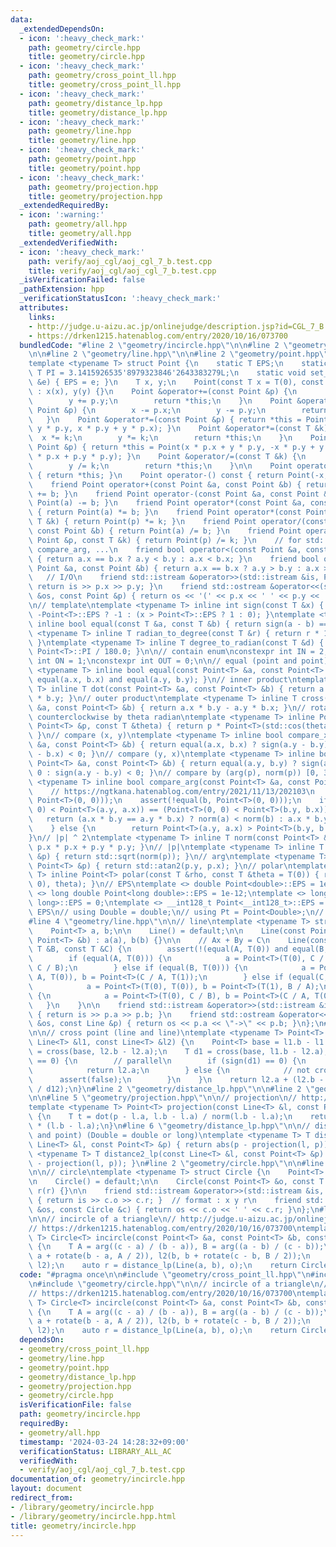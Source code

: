 ```yaml
---
data:
  _extendedDependsOn:
  - icon: ':heavy_check_mark:'
    path: geometry/circle.hpp
    title: geometry/circle.hpp
  - icon: ':heavy_check_mark:'
    path: geometry/cross_point_ll.hpp
    title: geometry/cross_point_ll.hpp
  - icon: ':heavy_check_mark:'
    path: geometry/distance_lp.hpp
    title: geometry/distance_lp.hpp
  - icon: ':heavy_check_mark:'
    path: geometry/line.hpp
    title: geometry/line.hpp
  - icon: ':heavy_check_mark:'
    path: geometry/point.hpp
    title: geometry/point.hpp
  - icon: ':heavy_check_mark:'
    path: geometry/projection.hpp
    title: geometry/projection.hpp
  _extendedRequiredBy:
  - icon: ':warning:'
    path: geometry/all.hpp
    title: geometry/all.hpp
  _extendedVerifiedWith:
  - icon: ':heavy_check_mark:'
    path: verify/aoj_cgl/aoj_cgl_7_b.test.cpp
    title: verify/aoj_cgl/aoj_cgl_7_b.test.cpp
  _isVerificationFailed: false
  _pathExtension: hpp
  _verificationStatusIcon: ':heavy_check_mark:'
  attributes:
    links:
    - http://judge.u-aizu.ac.jp/onlinejudge/description.jsp?id=CGL_7_B
    - https://drken1215.hatenablog.com/entry/2020/10/16/073700
  bundledCode: "#line 2 \"geometry/incircle.hpp\"\n\n#line 2 \"geometry/cross_point_ll.hpp\"\
    \n\n#line 2 \"geometry/line.hpp\"\n\n#line 2 \"geometry/point.hpp\"\n\n// point\n\
    template <typename T> struct Point {\n    static T EPS;\n    static constexpr\
    \ T PI = 3.1415926535'8979323846'2643383279L;\n    static void set_eps(const T\
    \ &e) { EPS = e; }\n    T x, y;\n    Point(const T x = T(0), const T y = T(0))\
    \ : x(x), y(y) {}\n    Point &operator+=(const Point &p) {\n        x += p.x;\n\
    \        y += p.y;\n        return *this;\n    }\n    Point &operator-=(const\
    \ Point &p) {\n        x -= p.x;\n        y -= p.y;\n        return *this;\n \
    \   }\n    Point &operator*=(const Point &p) { return *this = Point(x * p.x -\
    \ y * p.y, x * p.y + y * p.x); }\n    Point &operator*=(const T &k) {\n      \
    \  x *= k;\n        y *= k;\n        return *this;\n    }\n    Point &operator/=(const\
    \ Point &p) { return *this = Point(x * p.x + y * p.y, -x * p.y + y * p.x) / (p.x\
    \ * p.x + p.y * p.y); }\n    Point &operator/=(const T &k) {\n        x /= k;\n\
    \        y /= k;\n        return *this;\n    }\n\n    Point operator+() const\
    \ { return *this; }\n    Point operator-() const { return Point(-x, -y); }\n\n\
    \    friend Point operator+(const Point &a, const Point &b) { return Point(a)\
    \ += b; }\n    friend Point operator-(const Point &a, const Point &b) { return\
    \ Point(a) -= b; }\n    friend Point operator*(const Point &a, const Point &b)\
    \ { return Point(a) *= b; }\n    friend Point operator*(const Point &p, const\
    \ T &k) { return Point(p) *= k; }\n    friend Point operator/(const Point &a,\
    \ const Point &b) { return Point(a) /= b; }\n    friend Point operator/(const\
    \ Point &p, const T &k) { return Point(p) /= k; }\n    // for std::set, std::map,\
    \ compare_arg, ...\n    friend bool operator<(const Point &a, const Point &b)\
    \ { return a.x == b.x ? a.y < b.y : a.x < b.x; }\n    friend bool operator>(const\
    \ Point &a, const Point &b) { return a.x == b.x ? a.y > b.y : a.x > b.x; }\n \
    \   // I/O\n    friend std::istream &operator>>(std::istream &is, Point &p) {\
    \ return is >> p.x >> p.y; }\n    friend std::ostream &operator<<(std::ostream\
    \ &os, const Point &p) { return os << '(' << p.x << ' ' << p.y << ')'; }\n};\n\
    \n// template\ntemplate <typename T> inline int sign(const T &x) { return x <\
    \ -Point<T>::EPS ? -1 : (x > Point<T>::EPS ? 1 : 0); }\ntemplate <typename T>\
    \ inline bool equal(const T &a, const T &b) { return sign(a - b) == 0; }\ntemplate\
    \ <typename T> inline T radian_to_degree(const T &r) { return r * 180.0 / Point<T>::PI;\
    \ }\ntemplate <typename T> inline T degree_to_radian(const T &d) { return d *\
    \ Point<T>::PI / 180.0; }\n\n// contain enum\nconstexpr int IN = 2;\nconstexpr\
    \ int ON = 1;\nconstexpr int OUT = 0;\n\n// equal (point and point)\ntemplate\
    \ <typename T> inline bool equal(const Point<T> &a, const Point<T> &b) { return\
    \ equal(a.x, b.x) and equal(a.y, b.y); }\n// inner product\ntemplate <typename\
    \ T> inline T dot(const Point<T> &a, const Point<T> &b) { return a.x * b.x + a.y\
    \ * b.y; }\n// outer product\ntemplate <typename T> inline T cross(const Point<T>\
    \ &a, const Point<T> &b) { return a.x * b.y - a.y * b.x; }\n// rotate Point p\
    \ counterclockwise by theta radian\ntemplate <typename T> inline Point<T> rotate(const\
    \ Point<T> &p, const T &theta) { return p * Point<T>(std::cos(theta), std::sin(theta));\
    \ }\n// compare (x, y)\ntemplate <typename T> inline bool compare_x(const Point<T>\
    \ &a, const Point<T> &b) { return equal(a.x, b.x) ? sign(a.y - b.y) < 0 : sign(a.x\
    \ - b.x) < 0; }\n// compare (y, x)\ntemplate <typename T> inline bool compare_y(const\
    \ Point<T> &a, const Point<T> &b) { return equal(a.y, b.y) ? sign(a.x - b.x) <\
    \ 0 : sign(a.y - b.y) < 0; }\n// compare by (arg(p), norm(p)) [0, 360)\ntemplate\
    \ <typename T> inline bool compare_arg(const Point<T> &a, const Point<T> &b) {\n\
    \    // https://ngtkana.hatenablog.com/entry/2021/11/13/202103\n    assert(!equal(a,\
    \ Point<T>(0, 0)));\n    assert(!equal(b, Point<T>(0, 0)));\n    if ((Point<T>(0,\
    \ 0) < Point<T>(a.y, a.x)) == (Point<T>(0, 0) < Point<T>(b.y, b.x))) {\n     \
    \   return (a.x * b.y == a.y * b.x) ? norm(a) < norm(b) : a.x * b.y > a.y * b.x;\n\
    \    } else {\n        return Point<T>(a.y, a.x) > Point<T>(b.y, b.x);\n    }\n\
    }\n// |p| ^ 2\ntemplate <typename T> inline T norm(const Point<T> &p) { return\
    \ p.x * p.x + p.y * p.y; }\n// |p|\ntemplate <typename T> inline T abs(const Point<T>\
    \ &p) { return std::sqrt(norm(p)); }\n// arg\ntemplate <typename T> inline T arg(const\
    \ Point<T> &p) { return std::atan2(p.y, p.x); }\n// polar\ntemplate <typename\
    \ T> inline Point<T> polar(const T &rho, const T &theta = T(0)) { return rotate(Point<T>(rho,\
    \ 0), theta); }\n// EPS\ntemplate <> double Point<double>::EPS = 1e-9;\ntemplate\
    \ <> long double Point<long double>::EPS = 1e-12;\ntemplate <> long long Point<long\
    \ long>::EPS = 0;\ntemplate <> __int128_t Point<__int128_t>::EPS = 0;\n// change\
    \ EPS\n// using Double = double;\n// using Pt = Point<Double>;\n// Point<Double>::set_eps(new_eps);\n\
    #line 4 \"geometry/line.hpp\"\n\n// line\ntemplate <typename T> struct Line {\n\
    \    Point<T> a, b;\n\n    Line() = default;\n\n    Line(const Point<T> &a, const\
    \ Point<T> &b) : a(a), b(b) {}\n\n    // Ax + By = C\n    Line(const T &A, const\
    \ T &B, const T &C) {\n        assert(!(equal(A, T(0)) and equal(B, T(0))));\n\
    \        if (equal(A, T(0))) {\n            a = Point<T>(T(0), C / B), b = Point<T>(T(1),\
    \ C / B);\n        } else if (equal(B, T(0))) {\n            a = Point<T>(C /\
    \ A, T(0)), b = Point<T>(C / A, T(1));\n        } else if (equal(C, T(0))) {\n\
    \            a = Point<T>(T(0), T(0)), b = Point<T>(T(1), B / A);\n        } else\
    \ {\n            a = Point<T>(T(0), C / B), b = Point<T>(C / A, T(0));\n     \
    \   }\n    }\n\n    friend std::istream &operator>>(std::istream &is, Line &p)\
    \ { return is >> p.a >> p.b; }\n    friend std::ostream &operator<<(std::ostream\
    \ &os, const Line &p) { return os << p.a << \"->\" << p.b; }\n};\n#line 4 \"geometry/cross_point_ll.hpp\"\
    \n\n// cross point (line and line)\ntemplate <typename T> Point<T> cross_point_ll(const\
    \ Line<T> &l1, const Line<T> &l2) {\n    Point<T> base = l1.b - l1.a;\n    T d12\
    \ = cross(base, l2.b - l2.a);\n    T d1 = cross(base, l1.b - l2.a);\n    if (sign(d12)\
    \ == 0) {\n        // parallel\n        if (sign(d1) == 0) {\n            // cross\n\
    \            return l2.a;\n        } else {\n            // not cross\n      \
    \      assert(false);\n        }\n    }\n    return l2.a + (l2.b - l2.a) * (d1\
    \ / d12);\n}\n#line 2 \"geometry/distance_lp.hpp\"\n\n#line 2 \"geometry/projection.hpp\"\
    \n\n#line 5 \"geometry/projection.hpp\"\n\n// projection\n// http://judge.u-aizu.ac.jp/onlinejudge/description.jsp?id=CGL_1_A\n\
    template <typename T> Point<T> projection(const Line<T> &l, const Point<T> &p)\
    \ {\n    T t = dot(p - l.a, l.b - l.a) / norm(l.b - l.a);\n    return l.a + t\
    \ * (l.b - l.a);\n}\n#line 6 \"geometry/distance_lp.hpp\"\n\n// distance (line\
    \ and point) (Double = double or long)\ntemplate <typename T> T distance_lp(const\
    \ Line<T> &l, const Point<T> &p) { return abs(p - projection(l, p)); }\ntemplate\
    \ <typename T> T distance2_lp(const Line<T> &l, const Point<T> &p) { return norm(p\
    \ - projection(l, p)); }\n#line 2 \"geometry/circle.hpp\"\n\n#line 4 \"geometry/circle.hpp\"\
    \n\n// circle\ntemplate <typename T> struct Circle {\n    Point<T> o;\n    T r;\n\
    \n    Circle() = default;\n\n    Circle(const Point<T> &o, const T &r) : o(o),\
    \ r(r) {}\n\n    friend std::istream &operator>>(std::istream &is, Circle &c)\
    \ { return is >> c.o >> c.r; }  // format : x y r\n    friend std::ostream &operator<<(std::ostream\
    \ &os, const Circle &c) { return os << c.o << ' ' << c.r; }\n};\n#line 6 \"geometry/incircle.hpp\"\
    \n\n// incircle of a triangle\n// http://judge.u-aizu.ac.jp/onlinejudge/description.jsp?id=CGL_7_B\n\
    // https://drken1215.hatenablog.com/entry/2020/10/16/073700\ntemplate <typename\
    \ T> Circle<T> incircle(const Point<T> &a, const Point<T> &b, const Point<T> &c)\
    \ {\n    T A = arg((c - a) / (b - a)), B = arg((a - b) / (c - b));\n    Line l1(a,\
    \ a + rotate(b - a, A / 2)), l2(b, b + rotate(c - b, B / 2));\n    auto o = cross_point_ll(l1,\
    \ l2);\n    auto r = distance_lp(Line(a, b), o);\n    return Circle(o, r);\n}\n"
  code: "#pragma once\n\n#include \"geometry/cross_point_ll.hpp\"\n#include \"geometry/distance_lp.hpp\"\
    \n#include \"geometry/circle.hpp\"\n\n// incircle of a triangle\n// http://judge.u-aizu.ac.jp/onlinejudge/description.jsp?id=CGL_7_B\n\
    // https://drken1215.hatenablog.com/entry/2020/10/16/073700\ntemplate <typename\
    \ T> Circle<T> incircle(const Point<T> &a, const Point<T> &b, const Point<T> &c)\
    \ {\n    T A = arg((c - a) / (b - a)), B = arg((a - b) / (c - b));\n    Line l1(a,\
    \ a + rotate(b - a, A / 2)), l2(b, b + rotate(c - b, B / 2));\n    auto o = cross_point_ll(l1,\
    \ l2);\n    auto r = distance_lp(Line(a, b), o);\n    return Circle(o, r);\n}"
  dependsOn:
  - geometry/cross_point_ll.hpp
  - geometry/line.hpp
  - geometry/point.hpp
  - geometry/distance_lp.hpp
  - geometry/projection.hpp
  - geometry/circle.hpp
  isVerificationFile: false
  path: geometry/incircle.hpp
  requiredBy:
  - geometry/all.hpp
  timestamp: '2024-03-24 14:28:32+09:00'
  verificationStatus: LIBRARY_ALL_AC
  verifiedWith:
  - verify/aoj_cgl/aoj_cgl_7_b.test.cpp
documentation_of: geometry/incircle.hpp
layout: document
redirect_from:
- /library/geometry/incircle.hpp
- /library/geometry/incircle.hpp.html
title: geometry/incircle.hpp
---
```

